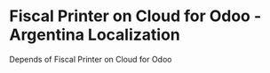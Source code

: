 
Fiscal Printer on Cloud for Odoo - Argentina Localization
=========================================================

Depends of Fiscal Printer on Cloud for Odoo

